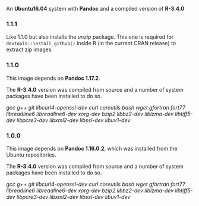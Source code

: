 An **Ubuntu16.04** system with **Pandoc** and a compiled
version of **R-3.4.0**

### 1.1.1

Like 1.1.0 but also installs the *unzip* package. This one is required
for `devtools::install_github()` inside R (in the current CRAN
release) to extract zip images. 

### 1.1.0

This image depends on **Pandoc 1.17.2**. 

The **R-3.4.0** version was compiled from source and a number of
system packages have been installed to do so.

*gcc g++ git libcurl4-openssl-dev curl coreutils bash wget gfortran
fort77 libreadline6 libreadline6-dev xorg-dev bzip2 libbz2-dev
liblzma-dev libtiff5-dev libpcre3-dev libxml2-dev libssl-dev
libuv1-dev* 


### 1.0.0

This image depends on **Pandoc 1.16.0.2**, which was installed from
the Ubuntu repositories. 

The **R-3.4.0** version was compiled from source and a number of
system packages have been installed to do so.

*gcc g++ git libcurl4-openssl-dev curl coreutils bash wget gfortran
fort77 libreadline6 libreadline6-dev xorg-dev bzip2 libbz2-dev
liblzma-dev libtiff5-dev libpcre3-dev libxml2-dev libssl-dev
libuv1-dev* 
